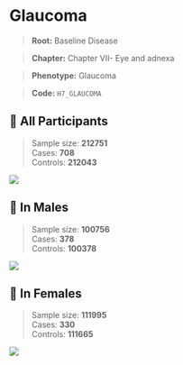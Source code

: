 # Glaucoma

> **Root:** Baseline Disease  

> **Chapter:** Chapter VII- Eye and adnexa  

> **Phenotype:** Glaucoma  

> **Code:** `H7_GLAUCOMA`

## 🧪 All Participants  
> Sample size: **212751**  
> Cases: **708**  
> Controls: **212043**
<img src="/Disease/Figures/ALL/Baseline/H7_GLAUCOMA.png"/>
<CsvTable src="/Disease_Data/ALL/Baseline/LG_H7_GLAUCOMA.csv" label="🔍 View full results" />

## 👨 In Males  
> Sample size: **100756**  
> Cases: **378**  
> Controls: **100378**
<img src="/Disease/Figures/Male/Baseline/H7_GLAUCOMA.png"/>
<CsvTable src="/Disease_Data/Male/Baseline/LG_H7_GLAUCOMA.csv" label="🔍 View full results" />

## 👩 In Females  
> Sample size: **111995**  
> Cases: **330**  
> Controls: **111665**
<img src="/Disease/Figures/Female/Baseline/H7_GLAUCOMA.png"/>
<CsvTable src="/Disease_Data/Female/Baseline/LG_H7_GLAUCOMA.csv" label="🔍 View full results" />
